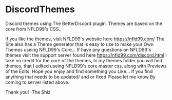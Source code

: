 # DiscordThemes
Discord themes using The BetterDiscord plugin. Themes are based on the core from NFLD99's CSS..

If you like the themes, visit NFLD99's website here https://nfld99.com/ The Site also has a Theme generator that is easy to use to make your Own Themes useing NFLD99's Core... If have any questions on NFLD99's themes visit the support server found here https://nfld99.com/discord.html
 I take no credit for the core of the themes, In my themes folder you will find themes, that I edited useing NFLD99's core master css, along with Previews of the Edits. Hope you enjoy and find something you Like... If you find anything that needs to be updated/ and or fixed Please let me know By coming to server listed above.

 Thank you!
 -The Shiz
